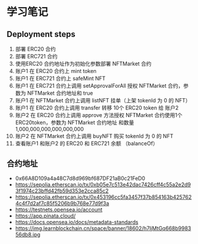 # 学习笔记

## Deployment steps
1. 部署 ERC20 合约
2. 部署 ERC721 合约
3. 使用ERC20 合约地址作为初始化参数部署 NFTMarket 合约
4. 账户1 在 ERC20 合约上 mint token
5. 账户1 在 ERC721 合约上 safeMint NFT
6. 账户1 在 ERC721 合约上调用 setApprovalForAll 授权 NFTMarket 合约，参数为 NFTMarket 合约地址和 true
7. 账户1 在 NFTMarket 合约上调用 listNFT 挂单（上架 tokenId 为 0 的 NFT）
8. 账户1 在 ERC20 合约上调用 transfer 转移 10个 ERC20 token 给 账户2
9. 账户2 在 ERC20 合约上调用 approve 方法授权 NFTMarket 合约使用1个ERC20token，参数为 NFTMarket 合约地址 和数量 1,000,000,000,000,000,000
10. 账户2 在 NFTMarket 合约上调用 buyNFT 购买 tokenId 为 0 的 NFT
11. 查看账户1 和账户2 的 ERC20 和 ERC721 余额 （balanceOf）

## 合约地址
- 0x66A8D109a4a48C7d8d969bf687DF21aB0c21FeD0
- https://sepolia.etherscan.io/tx/0xb05e7c513e42dac7426cff4c55a2e2d93f1974c23bffd42fb59d353e2cca85c2
- https://sepolia.etherscan.io/tx/0x453196cc5fa3457f37b854163b4257624c4f7d2af7c85f5206b9b768e77d9f3a
- https://testnets.opensea.io/account
- https://app.pinata.cloud/
- https://docs.opensea.io/docs/metadata-standards
- https://img.learnblockchain.cn/space/banner/18602/h7ljMtGq668b998356db8.jpg